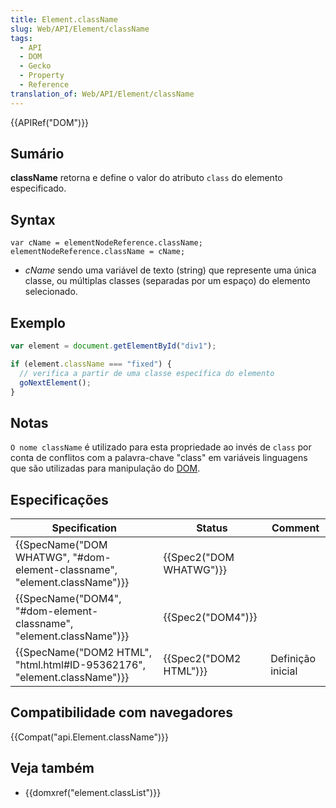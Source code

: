 ```yaml
---
title: Element.className
slug: Web/API/Element/className
tags:
  - API
  - DOM
  - Gecko
  - Property
  - Reference
translation_of: Web/API/Element/className
---
```

{{APIRef("DOM")}}

## Sumário

**className** retorna e define o valor do atributo `class` do elemento especificado.

## Syntax

```
var cName = elementNodeReference.className;
elementNodeReference.className = cName;
```

- _cName_ sendo uma variável de texto (string) que represente uma única classe, ou múltiplas classes (separadas por um espaço) do elemento selecionado.

## Exemplo

```js
var element = document.getElementById("div1");

if (element.className === "fixed") {
  // verifica a partir de uma classe específica do elemento
  goNextElement();
}
```

## Notas

`O nome className` é utilizado para esta propriedade ao invés de `class` por conta de conflitos com a palavra-chave "class" em variáveis linguagens que são utilizadas para manipulação do [DOM](/pt-BR/docs/Web/API/Document_Object_Model).

## Especificações

| Specification                                                                                    | Status                           | Comment           |
| ------------------------------------------------------------------------------------------------ | -------------------------------- | ----------------- |
| {{SpecName("DOM WHATWG", "#dom-element-classname", "element.className")}} | {{Spec2("DOM WHATWG")}} |                   |
| {{SpecName("DOM4", "#dom-element-classname", "element.className")}}         | {{Spec2("DOM4")}}         |                   |
| {{SpecName("DOM2 HTML", "html.html#ID-95362176", "element.className")}} | {{Spec2("DOM2 HTML")}}     | Definição inicial |

## Compatibilidade com navegadores

{{Compat("api.Element.className")}}

## Veja também

- {{domxref("element.classList")}}
